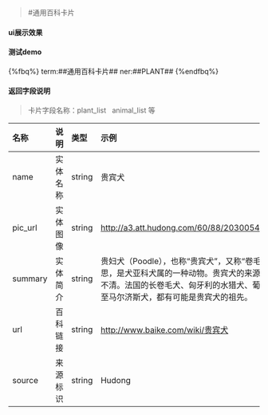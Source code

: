 >#通用百科卡片

#### ui展示效果
#### 测试demo
{%fbq%}
term:##通用百科卡片##
ner:##PLANT##
{%endfbq%}

#### 返回字段说明

>卡片字段名称：plant_list&nbsp;&nbsp;&nbsp;animal_list 等

|名称|说明|类型|示例|
|:---|:---|:---|:---|
|name|实体名称|string|贵宾犬|
|pic_url|实体图像|string|http://a3.att.hudong.com/60/88/20300543169737143071882504280_140.jpg|
|summary|实体简介|string|贵妇犬（Poodle），也称“贵宾犬”，又称“卷毛狗”，在德语中，Pudel是“水花飞溅”的意思，是犬亚科犬属的一种动物。贵宾犬的来源就像它为了拖出猎禽所涉过的水一样浑浊不清。法国的长卷毛犬、匈牙利的水猎犬、葡萄牙水犬、爱尔兰水犬、西班牙猎犬，甚至马尔济斯犬，都有可能是贵宾犬的祖先。|
|url|百科链接|string|http://www.baike.com/wiki/贵宾犬|
|source|来源标识|string|Hudong|

